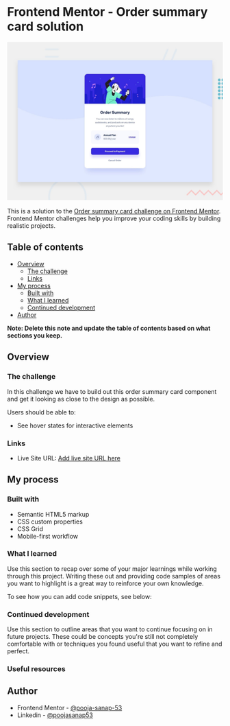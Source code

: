 # Frontend Mentor - Order summary card solution
![Design preview for the Order summary card coding challenge](./design/desktop-preview.jpg)

This is a solution to the [Order summary card challenge on Frontend Mentor](https://www.frontendmentor.io/challenges/order-summary-component-QlPmajDUj). Frontend Mentor challenges help you improve your coding skills by building realistic projects. 

## Table of contents

- [Overview](#overview)
  - [The challenge](#the-challenge)
  - [Links](#links)
- [My process](#my-process)
  - [Built with](#built-with)
  - [What I learned](#what-i-learned)
  - [Continued development](#continued-development)
- [Author](#author)


**Note: Delete this note and update the table of contents based on what sections you keep.**

## Overview

### The challenge
In this challenge we have to build out this order summary card component and get it looking as close to the design as possible.

Users should be able to:

- See hover states for interactive elements

### Links

- Live Site URL: [Add live site URL here](https://your-live-site-url.com)

## My process

### Built with 

- Semantic HTML5 markup
- CSS custom properties
- CSS Grid
- Mobile-first workflow


### What I learned

Use this section to recap over some of your major learnings while working through this project. Writing these out and providing code samples of areas you want to highlight is a great way to reinforce your own knowledge.

To see how you can add code snippets, see below:


### Continued development

Use this section to outline areas that you want to continue focusing on in future projects. These could be concepts you're still not completely comfortable with or techniques you found useful that you want to refine and perfect.

### Useful resources

## Author
- Frontend Mentor - [@pooja-sanap-53](https://www.frontendmentor.io/profile/pooja-sanap-53)
- Linkedin - [@poojasanap53](https://www.linkedin.com/in/poojasanap53)

